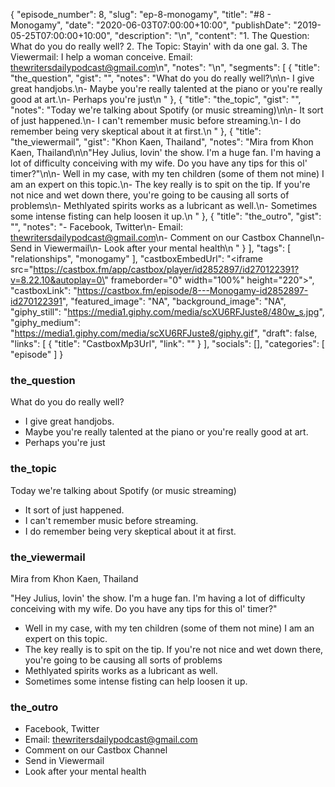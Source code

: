 {
	"episode_number": 8,
	"slug": "ep-8-monogamy",
	"title": "#8 - Monogamy",
	"date": "2020-06-03T07:00:00+10:00",
	"publishDate": "2019-05-25T07:00:00+10:00",
	"description": "\n",
	"content": "1. The Question: What do you do really well? 2. The Topic: Stayin' with da one gal. 3. The Viewermail: I help a woman conceive. Email: thewritersdailypodcast@gmail.com\n",
	"notes": "\n",
	"segments": [
		{
			"title": "the_question",
			"gist": "",
			"notes": "What do you do really well?\n\n- I give great handjobs.\n- Maybe you're really talented at the piano or you're really good at art.\n- Perhaps you're just\n      "
		},
		{
			"title": "the_topic",
			"gist": "",
			"notes": "Today we're talking about Spotify (or music streaming)\n\n- It sort of just happened.\n- I can't remember music before streaming.\n- I do remember being very skeptical about it at first.\n      "
		},
		{
			"title": "the_viewermail",
			"gist": "Khon Kaen, Thailand",
			"notes": "Mira  from Khon Kaen, Thailand\n\n\"Hey Julius, lovin' the show. I'm a huge fan. I'm having a lot of difficulty conceiving with my wife. Do you have any tips for this ol' timer?\"\n\n- Well in my case, with my ten children (some of them not mine) I am an expert on this topic.\n- The key really is to spit on the tip. If you're not nice and wet down there, you're going to be causing all sorts of problems\n- Methlyated spirits works as a lubricant as well.\n- Sometimes some intense fisting can help loosen it up.\n      "
		},
		{
			"title": "the_outro",
			"gist": "",
			"notes": "- Facebook, Twitter\n- Email: thewritersdailypodcast@gmail.com\n- Comment on our Castbox Channel\n- Send in Viewermail\n- Look after your mental health\n      "
		}
	],
	"tags": [
		"relationships",
		"monogamy"
	],
	"castboxEmbedUrl": "<iframe src=\"https://castbox.fm/app/castbox/player/id2852897/id270122391?v=8.22.10&autoplay=0\" frameborder=\"0\" width=\"100%\" height=\"220\"></iframe>",
	"castboxLink": "https://castbox.fm/episode/8---Monogamy-id2852897-id270122391",
	"featured_image": "NA",
	"background_image": "NA",
	"giphy_still": "https://media1.giphy.com/media/scXU6RFJuste8/480w_s.jpg",
	"giphy_medium": "https://media1.giphy.com/media/scXU6RFJuste8/giphy.gif",
	"draft": false,
	"links": [
		{
			"title": "CastboxMp3Url",
			"link": ""
		}
	],
	"socials": [],
	"categories": [
		"episode"
	]
}

### the_question

What do you do really well?

- I give great handjobs.
- Maybe you're really talented at the piano or you're really good at art.
- Perhaps you're just
      
### the_topic

Today we're talking about Spotify (or music streaming)

- It sort of just happened.
- I can't remember music before streaming.
- I do remember being very skeptical about it at first.
      
### the_viewermail

Mira  from Khon Kaen, Thailand

"Hey Julius, lovin' the show. I'm a huge fan. I'm having a lot of difficulty conceiving with my wife. Do you have any tips for this ol' timer?"

- Well in my case, with my ten children (some of them not mine) I am an expert on this topic.
- The key really is to spit on the tip. If you're not nice and wet down there, you're going to be causing all sorts of problems
- Methlyated spirits works as a lubricant as well.
- Sometimes some intense fisting can help loosen it up.
      
### the_outro

- Facebook, Twitter
- Email: thewritersdailypodcast@gmail.com
- Comment on our Castbox Channel
- Send in Viewermail
- Look after your mental health
      
